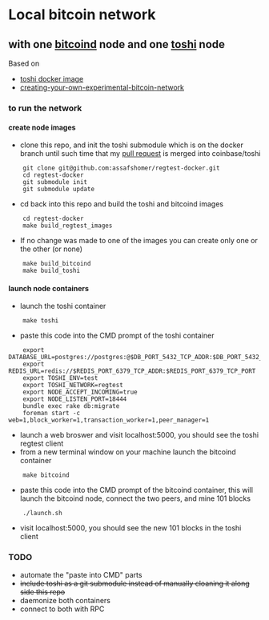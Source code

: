 # Local bitcoin network 
## with one [bitcoind](https://en.bitcoin.it/wiki/Bitcoind) node and one [toshi](https://toshi.io) node
Based on 
- [toshi docker image](http://www.soroushjp.com/2014/10/15/deploying-your-own-toshi-api-bitcoin-node-using-coreos-docker-aws/)
- [creating-your-own-experimental-bitcoin-network](http://geraldkaszuba.com/creating-your-own-experimental-bitcoin-network/)

### to run the network
#### create node images
- clone this repo, and init the toshi submodule which is on the docker branch until such time that my [pull request](https://github.com/coinbase/toshi/pull/131) is merged into coinbase/toshi
```Batchfile
	git clone git@github.com:assafshomer/regtest-docker.git 	
	cd regtest-docker
	git submodule init
	git submodule update	
```
- cd back into this repo and build the toshi and bitcoind images
```Batchfile
	cd regtest-docker
	make build_regtest_images
```
- If no change was made to one of the images you can create only one or the other (or none)
```Batchfile
	make build_bitcoind
	make build_toshi
```
#### launch node containers
- launch the toshi container 
```Batchfile
	make toshi
```
- paste this code into the CMD prompt of the toshi container
```Batchfile
	export DATABASE_URL=postgres://postgres:@$DB_PORT_5432_TCP_ADDR:$DB_PORT_5432_TCP_PORT
	export REDIS_URL=redis://$REDIS_PORT_6379_TCP_ADDR:$REDIS_PORT_6379_TCP_PORT
	export TOSHI_ENV=test
	export TOSHI_NETWORK=regtest
	export NODE_ACCEPT_INCOMING=true
	export NODE_LISTEN_PORT=18444
	bundle exec rake db:migrate
	foreman start -c web=1,block_worker=1,transaction_worker=1,peer_manager=1
```
- launch a web broswer and visit localhost:5000, you should see the toshi regtest client
- from a new terminal window on your machine launch the bitcoind container
```Batchfile
	make bitcoind
```
- paste this code into the CMD prompt of the bitcoind container, this will launch the bitcoind node,  connect the two peers, and mine 101 blocks
```Batchfile
	./launch.sh 
```
- visit localhost:5000, you should see the new 101 blocks in the toshi client



### TODO
- automate the "paste into CMD" parts
- ~~include toshi as a git submodule instead of manually cloaning it along side this repo~~
- daemonize both containers
- connect to both with RPC